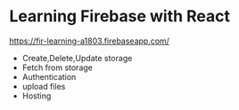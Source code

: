 # Learning Firebase with React
https://fir-learning-a1803.firebaseapp.com/
* Create,Delete,Update storage
* Fetch from storage 
* Authentication
* upload files
* Hosting


